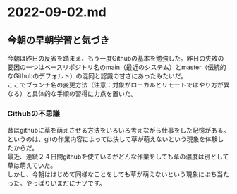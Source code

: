 # 2022-09-02.md
## 今朝の早朝学習と気づき
今朝は昨日の反省を踏まえ、もう一度Githubの基本を勉強した。昨日の失敗の要因の一つはベースリポジトリ名のmain（最近のシステム）とmaster（伝統的なGithubのデフォルト）の混同と認識の甘さにあったみたいだ。  
ここでブランチ名の変更方法（注意：対象がローカルとリモートではやり方が異なる）と具体的な手順の習得に力点を置いた。
### Githubの不思議
昔はgithubに草を萌えさせる方法をいろいろ考えながら仕事をした記憶がある。というのは、gitの作業内容によっては決して草が萌えないという現象を体験したからだ。  
最近、連続２４日間githubを使ているがどんな作業をしても草の濃度は別として草は萌えていた。  
しかし、今朝ははじめて同様なことをしても草が萌えないという現象にぶち当たった。やっぱりいまだにナゾです。

